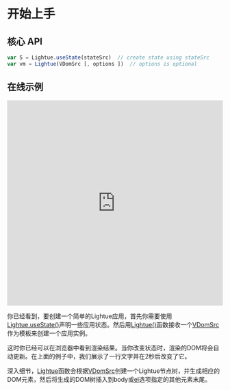 # 开始上手

## 核心 API
```js
var S = Lightue.useState(stateSrc)  // create state using stateSrc
var vm = Lightue(VDomSrc [, options ])  // options is optional
```

## 在线示例
<iframe height="480" style="width: 100%;" scrolling="no" title="Getting Started" src="https://codepen.io/lxl898/embed/gOvvOPy?default-tab=js%2Cresult&editable=true" frameborder="no" loading="lazy" allowtransparency="true" allowfullscreen="true">
  See the Pen <a href="https://codepen.io/lxl898/pen/gOvvOPy">
  Getting Started</a> by lxl (<a href="https://codepen.io/lxl898">@lxl898</a>)
  on <a href="https://codepen.io">CodePen</a>.
</iframe>

你已经看到，要创建一个简单的Lightue应用，首先你需要使用[Lightue.useState()](../api/global#usestate-statesrc)声明一些应用状态。然后用[Lightue()](../api/global)函数接收一个[VDomSrc](../api/template)作为模板来创建一个应用实例。

这时你已经可以在浏览器中看到渲染结果。当你改变状态时，渲染的DOM将会自动更新。在上面的例子中，我们展示了一行文字并在2秒后改变了它。

深入细节，[Lightue](../api/global)函数会根据[VDomSrc](../api/template)创建一个Lightue节点树，并生成相应的DOM元素，然后将生成的DOM树插入到body或[el](../api/global#options)选项指定的其他元素末尾。
